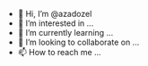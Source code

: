 - 👋 Hi, I’m @azadozel
- 👀 I’m interested in ...
- 🌱 I’m currently learning ...
- 💞️ I’m looking to collaborate on ...
- 📫 How to reach me ...

<!---
azadozel/azadozel is a ✨ special ✨ repository because its `README.md` (this file) appears on your GitHub profile.
You can click the Preview link to take a look at your changes.
--->
